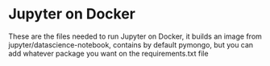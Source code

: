 # Jupyter on Docker
These are the files needed to run Jupyter on Docker, it builds an image from jupyter/datascience-notebook, contains by default pymongo, but you can add whatever package you want on the requirements.txt file
